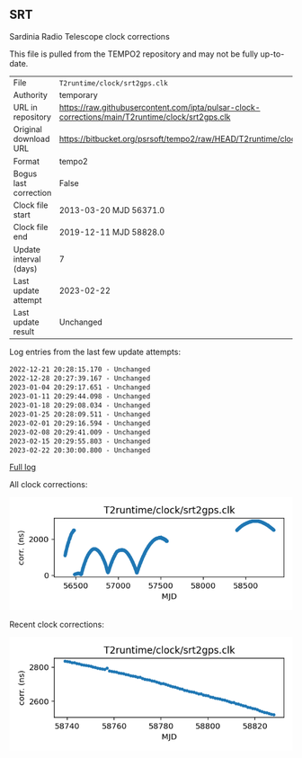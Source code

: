 
## SRT

Sardinia Radio Telescope clock corrections

This file is pulled from the TEMPO2 repository and may not be fully
up-to-date.

|     |     |
|:--- |:--- |
| File | `T2runtime/clock/srt2gps.clk` |
| Authority | temporary |
| URL in repository | <https://raw.githubusercontent.com/ipta/pulsar-clock-corrections/main/T2runtime/clock/srt2gps.clk> |
| Original download URL | <https://bitbucket.org/psrsoft/tempo2/raw/HEAD/T2runtime/clock/srt2gps.clk> |
| Format | tempo2 |
| Bogus last correction | False |
| Clock file start | 2013-03-20 MJD 56371.0 |
| Clock file end | 2019-12-11 MJD 58828.0 |
| Update interval (days) | 7 |
| Last update attempt | 2023-02-22 |
| Last update result | Unchanged |

Log entries from the last few update attempts:
```
2022-12-21 20:28:15.170 - Unchanged
2022-12-28 20:27:39.167 - Unchanged
2023-01-04 20:29:17.651 - Unchanged
2023-01-11 20:29:44.098 - Unchanged
2023-01-18 20:29:08.034 - Unchanged
2023-01-25 20:28:09.511 - Unchanged
2023-02-01 20:29:16.594 - Unchanged
2023-02-08 20:29:41.009 - Unchanged
2023-02-15 20:29:55.803 - Unchanged
2023-02-22 20:30:00.800 - Unchanged
```
[Full log](https://raw.githubusercontent.com/ipta/pulsar-clock-corrections/main/log/T2runtime/clock/srt2gps.clk.log)


All clock corrections:

![plot of all clock corrections](srt2gps.clk.png "All corrections")

Recent clock corrections:

![plot of recent clock corrections](srt2gps.clk.short.png "Recent corrections")

